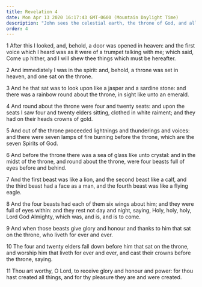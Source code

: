 ```yaml
---
title: Revelation 4
date: Mon Apr 13 2020 16:17:43 GMT-0600 (Mountain Daylight Time)
description: "John sees the celestial earth, the throne of God, and all created things worshipping the Lord."
order: 4
---
```


1 After this I looked, and, behold, a door was opened in heaven: and the first voice which I heard was as it were of a trumpet talking with me; which said, Come up hither, and I will shew thee things which must be hereafter.

2 And immediately I was in the spirit: and, behold, a throne was set in heaven, and one sat on the throne.

3 And he that sat was to look upon like a jasper and a sardine stone: and there was a rainbow round about the throne, in sight like unto an emerald.

4 And round about the throne were four and twenty seats: and upon the seats I saw four and twenty elders sitting, clothed in white raiment; and they had on their heads crowns of gold.

5 And out of the throne proceeded lightnings and thunderings and voices: and there were seven lamps of fire burning before the throne, which are the seven Spirits of God.

6 And before the throne there was a sea of glass like unto crystal: and in the midst of the throne, and round about the throne, were four beasts full of eyes before and behind.

7 And the first beast was like a lion, and the second beast like a calf, and the third beast had a face as a man, and the fourth beast was like a flying eagle.

8 And the four beasts had each of them six wings about him; and they were full of eyes within: and they rest not day and night, saying, Holy, holy, holy, Lord God Almighty, which was, and is, and is to come.

9 And when those beasts give glory and honour and thanks to him that sat on the throne, who liveth for ever and ever.

10 The four and twenty elders fall down before him that sat on the throne, and worship him that liveth for ever and ever, and cast their crowns before the throne, saying.

11 Thou art worthy, O Lord, to receive glory and honour and power: for thou hast created all things, and for thy pleasure they are and were created.
